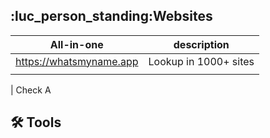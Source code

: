 
## :luc_person_standing:Websites
|       All-in-one        |      description      |
|:-----------------------:|:---------------------:|
| https://whatsmyname.app | Lookup in 1000+ sites |
|                         |                       |

| Check A

## :hammer_and_wrench: Tools





